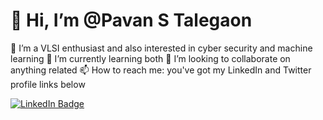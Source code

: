 # 👋 Hi, I’m @Pavan S Talegaon
👀 I’m a VLSI enthusiast and also interested in cyber security and machine learning
🌱 I’m currently learning both
💞️ I’m looking to collaborate on anything related
📫 How to reach me: you've got my LinkedIn and Twitter profile links below

[![LinkedIn Badge](https://img.shields.io/badge/-LinkedIn-blue?style=flat&logo=Linkedin&logoColor=white)](https://www.linkedin.com/in/yourusername)
